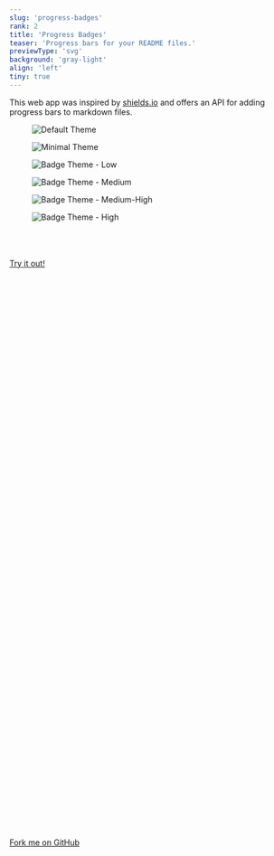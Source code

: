 ```yaml
---
slug: 'progress-badges'
rank: 2
title: 'Progress Badges'
teaser: 'Progress bars for your README files.'
previewType: 'svg'
background: 'gray-light'
align: 'left'
tiny: true
---
```


This web app was inspired by <a href="https://shields.io/">shields.io</a> and offers an API 
for adding progress bars to markdown files.

<figure class="stretch">
<img src="/progress-badges/default.svg" alt="Default Theme"/>
</figure>

<figure class="stretch">
<img src="/progress-badges/minimal.svg" alt="Minimal Theme"/>
</figure>

<section class="figrow">
<figure>
<img src="/progress-badges/badge_low.svg" alt="Badge Theme - Low"/>
</figure>

<figure>
<img src="/progress-badges/badge_medium.svg" alt="Badge Theme - Medium"/>
</figure>

<figure>
<img src="/progress-badges/badge_medium_high.svg" alt="Badge Theme - Medium-High"/>
</figure>

<figure>
<img src="/progress-badges/badge_high.svg" alt="Badge Theme - High"/>
</figure>
</section>

<br>
<br>
&nbsp;

<section class="meta-links">
    <a href="https://progressbadges.herokuapp.com/">
    Try it out!
    <svg viewBox="0 0 24 24" class="icon"><use xlink:href="/icons/sprite.svg#arrow-right"/></svg>
    </a>
    <a href="https://github.com/LenaSchnedlitz/progress">
    <svg viewBox="0 0 24 24" class="icon"><use xlink:href="/icons/sprite.svg#github"/></svg>
    Fork me on GitHub
    <svg viewBox="0 0 24 24" class="icon"><use xlink:href="/icons/sprite.svg#arrow-right"/></svg>
    </a>
</section>
